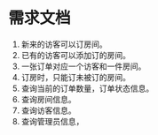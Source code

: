 # 需求文档

1. 新来的访客可以订房间。
2. 已有的访客可以添加订的房间。
3. 一张订单对应一个访客和一件房间。
4. 订房时，只能订未被订的房间。
5. 查询当前的订单数量，订单状态信息。
6. 查询房间信息。
7. 查询访客信息。
8. 查询管理员信息，